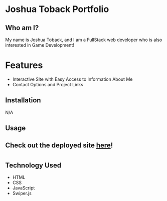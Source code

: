 # Joshua Toback Portfolio 

## Who am I?

My name is Joshua Toback, and I am a FullStack web developer who is also interested in Game Development! 

# Features

<ul>
    <li>Interactive Site with Easy Access to Information About Me</li>
    <li>Contact Options and Project Links</li>
</ul>

## Installation

N/A

## Usage

## Check out the deployed site [here](https://joshuatoback.github.io/Programming-Portfolio/)!

#

## Technology Used

<ul>
    <li>HTML</li>
    <li>CSS</li>
    <li>JavaScript</li>
    <li>Swiper.js</li>
</ul>
